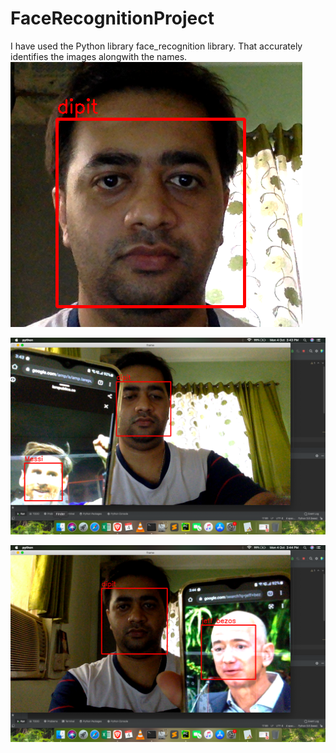 # FaceRecognitionProject

I have used the Python library face_recognition library. That accurately identifies the images alongwith the names.
![](Screenshots/SS2.png)

![](Screenshots/SS3.png)

![](Screenshots/SS5.png)
